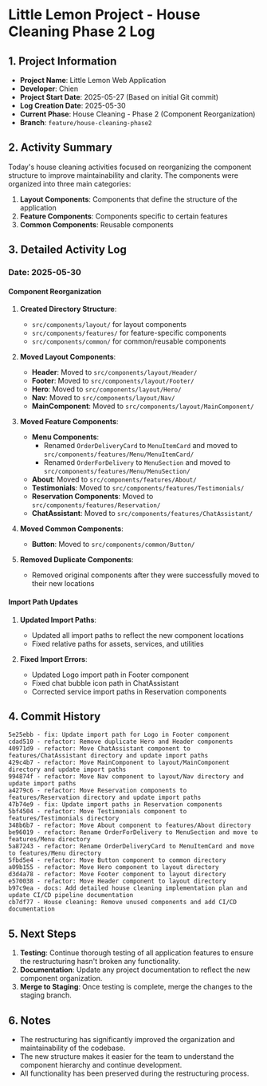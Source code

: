 # Little Lemon Project - House Cleaning Phase 2 Log

## 1. Project Information

-   **Project Name**: Little Lemon Web Application
-   **Developer**: Chien
-   **Project Start Date**: 2025-05-27 (Based on initial Git commit)
-   **Log Creation Date**: 2025-05-30
-   **Current Phase**: House Cleaning - Phase 2 (Component Reorganization)
-   **Branch**: `feature/house-cleaning-phase2`

## 2. Activity Summary

Today's house cleaning activities focused on reorganizing the component structure to improve maintainability and clarity. The components were organized into three main categories:

1. **Layout Components**: Components that define the structure of the application
2. **Feature Components**: Components specific to certain features
3. **Common Components**: Reusable components

## 3. Detailed Activity Log

### Date: 2025-05-30

#### Component Reorganization

1. **Created Directory Structure**:
   - `src/components/layout/` for layout components
   - `src/components/features/` for feature-specific components
   - `src/components/common/` for common/reusable components

2. **Moved Layout Components**:
   - **Header**: Moved to `src/components/layout/Header/`
   - **Footer**: Moved to `src/components/layout/Footer/`
   - **Hero**: Moved to `src/components/layout/Hero/`
   - **Nav**: Moved to `src/components/layout/Nav/`
   - **MainComponent**: Moved to `src/components/layout/MainComponent/`

3. **Moved Feature Components**:
   - **Menu Components**:
     - Renamed `OrderDeliveryCard` to `MenuItemCard` and moved to `src/components/features/Menu/MenuItemCard/`
     - Renamed `OrderForDelivery` to `MenuSection` and moved to `src/components/features/Menu/MenuSection/`
   - **About**: Moved to `src/components/features/About/`
   - **Testimonials**: Moved to `src/components/features/Testimonials/`
   - **Reservation Components**: Moved to `src/components/features/Reservation/`
   - **ChatAssistant**: Moved to `src/components/features/ChatAssistant/`

4. **Moved Common Components**:
   - **Button**: Moved to `src/components/common/Button/`

5. **Removed Duplicate Components**:
   - Removed original components after they were successfully moved to their new locations

#### Import Path Updates

1. **Updated Import Paths**:
   - Updated all import paths to reflect the new component locations
   - Fixed relative paths for assets, services, and utilities

2. **Fixed Import Errors**:
   - Updated Logo import path in Footer component
   - Fixed chat bubble icon path in ChatAssistant
   - Corrected service import paths in Reservation components

## 4. Commit History

```
5e25ebb - fix: Update import path for Logo in Footer component
cdad510 - refactor: Remove duplicate Hero and Header components
40971d9 - refactor: Move ChatAssistant component to features/ChatAssistant directory and update import paths
429c4b7 - refactor: Move MainComponent to layout/MainComponent directory and update import paths
994874f - refactor: Move Nav component to layout/Nav directory and update import paths
a4279c6 - refactor: Move Reservation components to features/Reservation directory and update import paths
47b74e9 - fix: Update import paths in Reservation components
5bf4504 - refactor: Move Testimonials component to features/Testimonials directory
348b6b7 - refactor: Move About component to features/About directory
be96019 - refactor: Rename OrderForDelivery to MenuSection and move to features/Menu directory
5a87243 - refactor: Rename OrderDeliveryCard to MenuItemCard and move to features/Menu directory
5fbd5e4 - refactor: Move Button component to common directory
a09b155 - refactor: Move Hero component to layout directory
d3d4a78 - refactor: Move Footer component to layout directory
e570038 - refactor: Move Header component to layout directory
b97c9ea - docs: Add detailed house cleaning implementation plan and update CI/CD pipeline documentation
cb7df77 - House cleaning: Remove unused components and add CI/CD documentation
```

## 5. Next Steps

1. **Testing**: Continue thorough testing of all application features to ensure the restructuring hasn't broken any functionality.
2. **Documentation**: Update any project documentation to reflect the new component organization.
3. **Merge to Staging**: Once testing is complete, merge the changes to the staging branch.

## 6. Notes

- The restructuring has significantly improved the organization and maintainability of the codebase.
- The new structure makes it easier for the team to understand the component hierarchy and continue development.
- All functionality has been preserved during the restructuring process.

